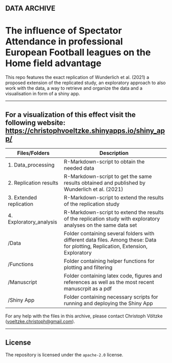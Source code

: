 DATA ARCHIVE
---
The influence of Spectator Attendance in professional European Football leagues on the Home field advantage
===

This repo features the exact replication of Wunderlich et al. (2021) a proposed extension of the replicated study, an exploratory approach to also work with the data, a way to retrieve and organize the data and a visualisation in form of a shiny app.

---
For a visualization of this effect visit the following website: https://christophvoeltzke.shinyapps.io/shiny_app/
---

| Files/Folders                 | Description   |
| -----------------             | ------------- |
|1. Data_processing             |R-Markdown-script to obtain the needed data|
|2. Replication results         |R-Markdown-script to get the same results obtained and published by Wunderlich et al. (2021)|
|3. Extended replication        |R-Markdown-script to extend the results of the replication study|
|4. Exploratory_analysis        |R-Markdown-script to extend the results of the replication study with exploratory analyses on the same data set|
|/Data                          |Folder containing several folders with different data files. Among these: Data for plotting, Replication, Extension, Exploratory|
|/Functions                     |Folder containing  helper functions for plotting and filtering|
|/Manuscript                    |Folder containing latex code, figures and references as well as the most recent manuscrpit as a pdf|
|/Shiny App                     |Folder containing necessary scripts for running and deploying the Shiny App|

For any help with the files in this archive, please contact Christoph Völtzke (voeltzke.christoph@gmail.com). 

---
License
---
The repository is licensed under the `apache-2.0` license.
